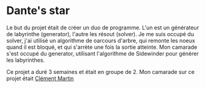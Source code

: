 # Dante's star
Le but du projet était de créer un duo de programme.
L'un est un générateur de labyrinthe (generator), l'autre les résout (solver).
Je me suis occupé du solver, j'ai utilisé un algorithme de oarcours d'arbre, qui remonte les noeux quand il est bloqué, et qui s'arrète une fois la sortie atteinte.
Mon camarade s'est occupé du generator, utilisant l'algorithme de Sidewinder pour générer les labyrinthes.

Ce projet a duré 3 semaines et était en groupe de 2.
Mon camarade sur ce projet était [Clément Martin](https://github.com/TheBot78)
